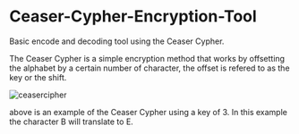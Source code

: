 # Ceaser-Cypher-Encryption-Tool
Basic encode and decoding tool using the Ceaser Cypher.

The Ceaser Cypher is a simple encryption method that works by offsetting the alphabet by a certain number of character, the offset is refered to as the key or the shift.

![ceasercipher](https://github.com/Daniel05Gallagher/Ceaser-Cypher-Encryption-Tool/assets/130683463/d389e3f2-c85e-4096-b2e1-f0680acf2bb1)

above is an example of the Ceaser Cypher using a key of 3. In this example the character B will translate to E.
